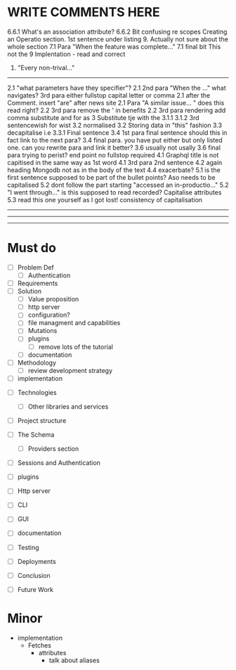 # WRITE COMMENTS HERE

6.6.1 What's an association attribute?
6.6.2 Bit confusing re scopes
Creating an Operatio section. 1st sentence under listing 9. Actually not sure about the whole section
7.1 Para "When the feature was complete..."
7.1 final bit This not the
9 Implentation - read and correct

1. "Every non-trival..."

---

2.1 "what parameters have they specifier"?
2.1 2nd para "When the ..." what navigates?
3rd para either fullstop capital letter or comma
2.1 after the Comment. insert "are" after news site
2.1 Para "A similar issue... " does this read right?
2.2 3rd para remove the ' in benefits
2.2 3rd para rendering add comma substitute and for as
3 Substitute tje with the
3.1.1
3.1.2 3rd sentencewish for wist
3.2 normalised
3.2 Storing data in "this" fashion
3.3 decapitalise i.e
3.3.1 Final sentence
3.4 1st para final sentence should this in fact link to the next para?
3.4 final para. you have put either but only listed one. can you rewrite para and link it better?
3.6 usually not usally
3.6 final para trying to perist? end point no fullstop required
4.1 Graphql title is not capitised in the same way as 1st word
4.1 3rd para 2nd sentence
4.2 again heading Mongodb not as in the body of the text
4.4 exacerbate?
5.1 is the first sentence supposed to be part of the bullet points? Aso needs to be capitalised
5.2 dont follow the part starting "accessed an in-productio..."
5.2 "I went through..." is this supposed to read recorded? Capitalise attributes
5.3 read this one yourself as I got lost! consistency of capitalisation

---

---

---

# Must do

- [ ] Problem Def
  - [ ] Authentication
- [ ] Requirements
- [ ] Solution
  - [ ] Value proposition
  - [ ] http server
  - [ ] configuration?
  - [ ] file managment and capabilities
  - [ ] Mutations
  - [ ] plugins
    - [ ] remove lots of the tutorial
  - [ ] documentation
- [ ] Methodology
  - [ ] review development strategy
- [ ] implementation

* [ ] Technologies
  - [ ] Other libraries and services
* [ ] Project structure
* [ ] The Schema

  - [ ] Providers section

* [ ] Sessions and Authentication
* [ ] plugins
* [ ] Http server
* [ ] CLI
* [ ] GUI
* [ ] documentation

* [ ] Testing

* [ ] Deployments

* [ ] Conclusion

* [ ] Future Work

# Minor

- implementation
  - Fetches
    - attributes
      - talk about aliases
